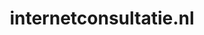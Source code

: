 ---
layout: post
title: "internetconsultatie.nl"
internal_url: "/dutchgov/internetconsultatie.nl.html"
subdomains_count: 6
all_subdomains_count: 10
urls_count: 4
ssl_rank: 0
http_rank: 74.5
url_link: /data/internetconsultatie.nl/urls.txt
all_subdomains_link: /data/internetconsultatie.nl/all_subdomains.txt
subdomains_link: /data/internetconsultatie.nl/subdomains.txt
categories: dutchgov
---